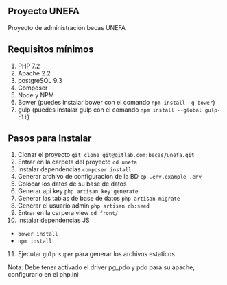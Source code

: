 ## Proyecto UNEFA

Proyecto de administración becas UNEFA


## Requisitos mínimos
1. PHP 7.2
2. Apache 2.2
3. postgreSQL 9.3
4. Composer
5. Node y NPM
6. Bower (puedes instalar bower con el comando `npm install -g bower`)
7. gulp (puedes instalar gulp con el comando `npm install --global gulp-cli`)


## Pasos para Instalar
1. Clonar el proyecto `git clone git@gitlab.com:becas/unefa.git`
2. Entrar en la carpeta del proyecto `cd unefa`
3. Instalar dependencias `composer install`
4. Generar archivo de configuracion de la BD `cp .env.example .env`
5. Colocar los datos de su base de datos
6. Generar api key `php artisan key:generate`
7. Generar las tablas de base de datos `php artisan migrate`
8. Generar el usuario admin `php artisan db:seed`
9. Entrar en la carpera view `cd front/`
10. Instalar dependencias JS
  - `bower install`
  - `npm install`
11. Ejecutar `gulp super` para generar los archivos estaticos

Nota: Debe tener activado el driver pg_pdo y pdo para su apache, configurarlo en el php.ini